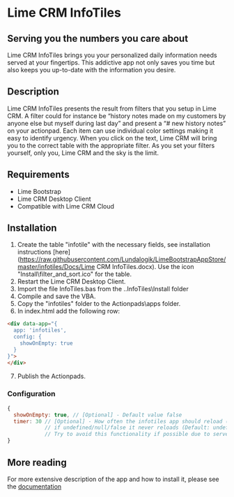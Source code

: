 # Lime CRM InfoTiles

## Serving you the numbers you care about
Lime CRM InfoTiles brings you your personalized daily information needs served at your fingertips. This addictive app not only saves you time but also keeps you up-to-date with the information you desire. 

## Description
Lime CRM InfoTiles presents the result from filters that you setup in Lime CRM. A filter could for instance be “history notes made on my customers by anyone else but myself during last day” and present a “# new history notes” on your actionpad. 
Each item can use individual color settings making it easy to identify urgency.
When you click on the text, Lime CRM will bring you to the correct table with the appropriate filter.
As you set your filters yourself, only you, Lime CRM and the sky is the limit.

## Requirements
* Lime Bootstrap
* Lime CRM Desktop Client
* Compatible with Lime CRM Cloud

## Installation
1. Create the table "infotile" with the necessary fields, see installation instructions [here](https://raw.githubusercontent.com/Lundalogik/LimeBootstrapAppStore/master/infotiles/Docs/Lime CRM InfoTiles.docx). Use the icon "Install\filter_and_sort.ico" for the table.
2. Restart the Lime CRM Desktop Client.
3. Import the file InfoTiles.bas from the ..InfoTiles\Install folder
4. Compile and save the VBA.
5. Copy the "infotiles" folder to the Actionpads\apps folder.
6. In index.html add the following row: 
``` html
<div data-app="{
  app: 'infotiles',
  config: {
    showOnEmpty: true
  }
}">
</div>
```
7. Publish the Actionpads.

### Configuration
``` js
{
  showOnEmpty: true, // [Optional] - Default value false
  timer: 30 // [Optional] - How often the infotiles app should reload (in Seconds), 
            // if undefined/null/false it never reloads (Default: undefined)
            // Try to avoid this functionality if possible due to server performance and user experience
}
```

## More reading
For more extensive description of the app and how to install it, please see the <a href="https://raw.githubusercontent.com/Lundalogik/LimeBootstrapAppStore/master/infotiles/Docs/Lime CRM InfoTiles.docx" download >documentation</a>
